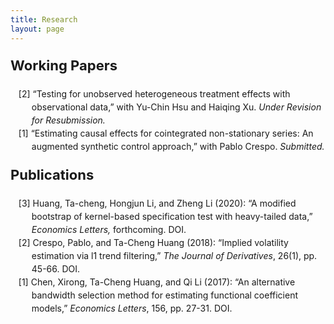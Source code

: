 ```yaml
---
title: Research
layout: page
---
```

<style>
ol>li{ list-style: none; list-style-position: inside; padding-left: 10px; text-indent: -1.5em; line-height: 150%}
ol>li:before{content:"["counter(list)"]"; counter-increment: list -1}

p.firstlevel{font-size: 22px; font-weight: bold}
</style>

<style type="text/css">
a {text-decoration: none}
</style>

<!--<h2 style="color:#4b0082; font-size:24px ">Research</h2>-->
<p class="firstlevel"> Working Papers</p>
<ol style="counter-reset: list 3">
	<li> &ldquo;Testing for unobserved heterogeneous treatment effects with observational data,&rdquo; with Yu-Chin Hsu and Haiqing Xu. <em>Under Revision for Resubmission.</em> </li>
	<li> &ldquo;Estimating causal effects for cointegrated non-stationary series: An augmented synthetic control approach,&rdquo; with Pablo Crespo.  <em>Submitted.</em> </li> 
</ol>

<p class="firstlevel"> Publications</p>
<ol style="counter-reset: list 4">
	<li> Huang, Ta-cheng, Hongjun Li, and Zheng Li (2020):  &ldquo;A modified bootstrap of kernel-based
specification test with heavy-tailed data,&rdquo; <em> Economics Letters,</em> forthcoming. <a class = "link" href = "https://doi.org/10.1016/j.econlet.2020.108986" target="_blank" >DOI</a>. </li> 
	<li>  Crespo, Pablo, and Ta-Cheng Huang (2018): &ldquo;Implied volatility estimation via l1 trend filtering,&rdquo; <em>The Journal of Derivatives</em>, 26(1), pp. 45-66.  <a class = "link" href = "https://doi.org/10.3905/jod.2018.26.1.045" target="_blank">DOI</a>. </li>
	<li> Chen, Xirong, Ta-Cheng Huang, and Qi Li (2017): &ldquo;An alternative bandwidth selection method for estimating functional coefficient models,&rdquo; <em>Economics Letters</em>, 156, pp. 27-31.  <a class = "link" href = "https://doi.org/10.1016/j.econlet.2017.03.009" target="_blank">DOI</a>. </li>
</ol>

<!--
<p class="firstlevel"> Work in Progress</p>
<ol style="counter-reset: list 5">
	<li> &ldquo;Nonparametric tests for treatment effect heterogeneity under Regression Kink design.&rdquo;</li>
	<li> &ldquo;Monotonicity tests for treatment effect on treated under Regression Kink design.&rdquo;</li>
	<li> &ldquo;Higher order properties for a consistent semiparametric model specification test for a binary choice model.&rdquo; </li>
	<li> &ldquo;Bargaining power between parents and parents-in-law,&rdquo; with Su-Chin Hsu.</li>
</ol>
-->
